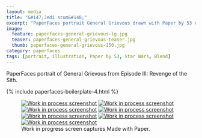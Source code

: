 ```yaml
---
layout: media
title: "&#147;Jedi scum&#148;"
excerpt: "PaperFaces portrait General Grievous drawn with Paper by 53 on an iPad."
image: 
  feature: paperfaces-general-grievous-lg.jpg
  teaser: paperfaces-general-grievous-teaser.jpg
  thumb: paperfaces-general-grievous-150.jpg
category: paperfaces
tags: [portrait, illustration, Paper by 53, Star Wars, Blend]
---
```


PaperFaces portrait of General Grievous from Episode III: Revenge of the Sith.

{% include paperfaces-boilerplate-4.html %}

<figure class="third">
	<a href="{{ site.url }}/images/paperfaces-general-grievous-process-1-lg.jpg"><img src="{{ site.url }}/images/paperfaces-general-grievous-process-1-600.jpg" alt="Work in process screenshot"></a>
	<a href="{{ site.url }}/images/paperfaces-general-grievous-process-2-lg.jpg"><img src="{{ site.url }}/images/paperfaces-general-grievous-process-2-600.jpg" alt="Work in process screenshot"></a>
	<a href="{{ site.url }}/images/paperfaces-general-grievous-process-3-lg.jpg"><img src="{{ site.url }}/images/paperfaces-general-grievous-process-3-600.jpg" alt="Work in process screenshot"></a>
	<a href="{{ site.url }}/images/paperfaces-general-grievous-process-4-lg.jpg"><img src="{{ site.url }}/images/paperfaces-general-grievous-process-4-600.jpg" alt="Work in process screenshot"></a>
	<a href="{{ site.url }}/images/paperfaces-general-grievous-process-5-lg.jpg"><img src="{{ site.url }}/images/paperfaces-general-grievous-process-5-600.jpg" alt="Work in process screenshot"></a>
	<a href="{{ site.url }}/images/paperfaces-general-grievous-process-6-lg.jpg"><img src="{{ site.url }}/images/paperfaces-general-grievous-process-6-600.jpg" alt="Work in process screenshot"></a>
	<a href="{{ site.url }}/images/paperfaces-general-grievous-process-7-lg.jpg"><img src="{{ site.url }}/images/paperfaces-general-grievous-process-7-600.jpg" alt="Work in process screenshot"></a>
	<figcaption>Work in progress screen captures Made with Paper.</figcaption>
</figure>